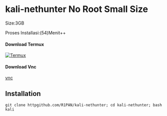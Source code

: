 # kali-nethunter No Root Small Size
Size:3GB

Proses Installasi:(54)Menit++
#### Download Termux
[![Termux](https://upload.wikimedia.org/wikipedia/commons/f/f3/Termux_2.png)](https://f-droid.org/repo/com.termux_118.apk)
#### Download Vnc
[vnc](https://www.google.com/url?sa=t&source=web&rct=j&opi=89978449&url=https://play.google.com/store/apps/details%3Fid%3Dcom.realvnc.viewer.android%26hl%3Den_US%26referrer%3Dutm_source%253Dgoogle%2526utm_medium%253Dorganic%2526utm_term%253Dvnc%26pcampaignid%3DAPPU_1_0KvTZNesJ_2X4-EPw6-NuAg&ved=2ahUKEwjX1MHD7c-AAxX9yzgGHcNXA4cQ8oQBegQIOhAB&usg=AOvVaw2new0zgoXvVDxmbRhXTW4y)
## Installation 
```
git clone httpgithub.com/R1PAN/kali-nethunter; cd kali-nethunter; bash kali
```

